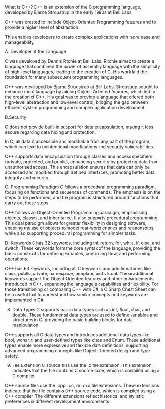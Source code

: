 
What is C++?
C++ is an extension of the C programming language, developed by Bjarne Stroustrup in the early 1980s at Bell Labs. 

C++ was created to include Object-Oriented Programming features and to provide a higher level of abstraction. 

This enables developers to create complex applications with more ease and manageability.  


A. Developer of the Language 

C was developed by Dennis Ritchie at Bell Labs. 
Ritchie aimed to create a language that combined the power of assembly language with the simplicity of high-level languages, 
leading to the creation of C. His work laid the foundation for many subsequent programming languages. 

C++ was developed by Bjarne Stroustrup at Bell Labs. 
Stroustrup sought to enhance the C language by adding Object-Oriented features,
 which led to the creation of C++. 
 His goal was to provide a language that offered both 
 high-level abstraction 
 and 
 low-level control, 
 bridging the gap between efficient system programming and complex application development. 

 B.Security 

 C does not provide built-in support for data encapsulation, 
 making it less secure regarding data hiding and protection. 
 
 In C, all data is accessible and modifiable from any part of the program,
  which can lead to unintentional modifications and security vulnerabilities. 

C++ supports data encapsulation through classes and access specifiers (private, protected, and public), 
enhancing security by protecting data from unauthorised access. This encapsulation ensures that data can only be accessed and modified through defined interfaces, 
promoting better data integrity and security. 

C. Programming Paradigm 
C follows a procedural programming paradigm, 
focusing on functions and sequences of commands. 
The emphasis is on the steps to be performed, and the program is structured around functions that carry out these steps. 

C++ follows an Object-Oriented Programming paradigm, emphasising objects, classes, and inheritance. 
It also supports procedural programming. 
This dual paradigm allows for greater flexibility in designing software, 
enabling the use of objects to model real-world entities and relationships, while also supporting procedural programming for simpler tasks. 

D .Keywords 
C has 32 keywords, including int, return, for, while, if, else, and switch. 
These keywords form the core syntax of the language, providing the basic constructs for defining variables, 
controlling flow, and performing operations. 

C++ has 63 keywords, including all C keywords and additional ones like class, public, private, namespace, template, and virtual. 
These additional keywords support the Object-Oriented features and other enhancements introduced in C++,
 expanding the language's capabilities and flexibility. For those transitioning or comparing C++ with C#, a C Sharp Cheat Sheet can be a useful tool to understand how similar concepts and keywords are implemented in C#. 


8) Data Types 
C supports basic data types such as int, float, char, and double. These fundamental data types are used to define variables and structures in C, providing the basic building blocks for data manipulation. 

C++ supports all C data types and introduces additional data types like bool, wchar_t, and user-defined types like class and Enum. These additional types enable more expressive and flexible data definitions, supporting advanced programming concepts like Object-Oriented design and type safety. 

9) File Extension 
C source files use the .c file extension. This extension indicates that the file contains C source code, which is compiled using a C compiler. 

C++ source files use the .cpp, .cc, or .cxx file extensions. These extensions indicate that the file contains C++ source code, which is compiled using a C++ compiler. The different extensions reflect historical and stylistic preferences in different development environments. 